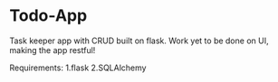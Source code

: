 # Todo-App
Task keeper app with CRUD built on flask.
Work yet to be done on UI, making the app restful!

Requirements:
  1.flask
  2.SQLAlchemy
